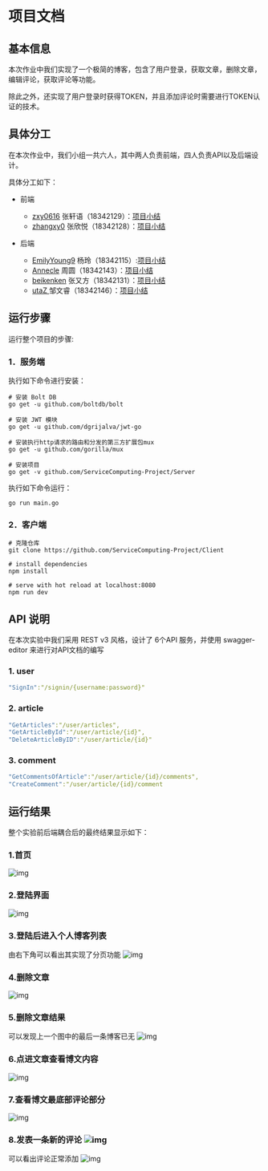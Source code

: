 # 项目文档

## 基本信息

本次作业中我们实现了一个极简的博客，包含了用户登录，获取文章，删除文章，编辑评论，获取评论等功能。

除此之外，还实现了用户登录时获得TOKEN，并且添加评论时需要进行TOKEN认证的技术。

## 具体分工

在本次作业中，我们小组一共六人，其中两人负责前端，四人负责API以及后端设计。

具体分工如下：

- 前端
  - [zxy0616](https://github.com/orgs/ServiceComputing-Project/people/zxy0616) 张轩语（18342129）：[项目小结](https://blog.csdn.net/qq_43233275/article/details/111556495)
  - [zhangxy0](https://github.com/orgs/ServiceComputing-Project/people/zhangxy0) 张欣悦（18342128）：[项目小结](https://blog.csdn.net/weixin_43985359/article/details/111567422)

- 后端
  - [EmilyYoung9](https://github.com/orgs/ServiceComputing-Project/people/EmilyYoung9) 杨玲（18342115）:[项目小结](https://shimo.im/docs/vTYDgPWXqX8QJPKy)
  - [Annecle](https://github.com/orgs/ServiceComputing-Project/people/Annecle)  周圆（18342143）：[项目小结](https://shimo.im/docs/JQW8QhdtX9GCdDxQ/)
  - [beikenken](https://github.com/orgs/ServiceComputing-Project/people/beikenken) 张又方（18342131）：[项目小结](https://blog.csdn.net/weixin_43227340/article/details/111558288)
  - [utaZ ](https://github.com/orgs/ServiceComputing-Project/people/utaZ) 邹文睿（18342146）：[项目小结](https://blog.csdn.net/weixin_45683170/article/details/111563379)



## 运行步骤

运行整个项目的步骤:

### 1．服务端

执行如下命令进行安装：

```
# 安装 Bolt DB
go get -u github.com/boltdb/bolt

# 安装 JWT 模块
go get -u github.com/dgrijalva/jwt-go

# 安装执行http请求的路由和分发的第三方扩展包mux
go get -u github.com/gorilla/mux

# 安装项目
go get -v github.com/ServiceComputing-Project/Server
```

执行如下命令运行：

```
go run main.go
```

### 2．客户端

```
# 克隆仓库
git clone https://github.com/ServiceComputing-Project/Client

# install dependencies
npm install

# serve with hot reload at localhost:8080
npm run dev
```

## API 说明

在本次实验中我们采用 REST v3 风格，设计了 6个API 服务，并使用 swagger-editor 来进行对API文档的编写

### 1. user

```yaml
"SignIn":"/signin/{username:password}"
```

### 2. article

```yaml
"GetArticles":"/user/articles",
"GetArticleById":"/user/article/{id}",
"DeleteArticleByID":"/user/article/{id}"
```

### 3. comment

```yaml
"GetCommentsOfArticle":"/user/article/{id}/comments",
"CreateComment":"/user/article/{id}/comment
```



## 运行结果

整个实验前后端耦合后的最终结果显示如下：

### 1.首页        

![img](https://uploader.shimo.im/f/BCseLre0sllVf8Sw.png!thumbnail)      

### 2.登陆界面       

![img](https://uploader.shimo.im/f/HBJeBKbQgIMCpgha.png!thumbnail)

### 3.登陆后进入个人博客列表

由右下角可以看出其实现了分页功能        ![img](https://uploader.shimo.im/f/RUNefoEfmBwmou9K.png!thumbnail)       

### 4.删除文章        

![img](https://uploader.shimo.im/f/BZ6M6DMtqQMawUQZ.png!thumbnail)

### 5.删除文章结果

可以发现上一个图中的最后一条博客已无        ![img](https://uploader.shimo.im/f/pbhQPeeoCMX1QB9h.png!thumbnail)

### 6.点进文章查看博文内容        

![img](https://uploader.shimo.im/f/dgfNJXBXC7PGkmuu.png!thumbnail)       

### 7.查看博文最底部评论部分       

![img](https://uploader.shimo.im/f/WOzKTo4mEyUARn0t.png!thumbnail)       

### 8.发表一条新的评论        ![img](https://uploader.shimo.im/f/n1b1yzSfM1zPHMdp.png!thumbnail)

可以看出评论正常添加        ![img](https://uploader.shimo.im/f/yZjvY25exak4TNPt.png!thumbnail)      




